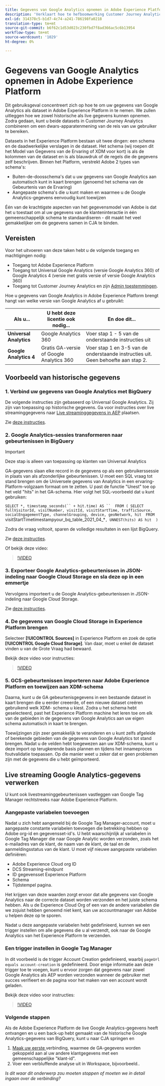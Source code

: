 ```yaml
---
title: Gegevens van Google Analytics opnemen in Adobe Experience Platform
description: 'Verklaart hoe te hefboomwerking Customer Journey Analytics (CJA) om uw Google Analytics en firebase gegevens in Adobe Experience Platform in te voeren. '
exl-id: 314378c5-b1d7-4c74-a241-786198fa0218
translation-type: tm+mt
source-git-commit: b6f62c1d53d023c230fbd7f8ad366ac5c6b13954
workflow-type: tm+mt
source-wordcount: '1029'
ht-degree: 0%

---
```



# Gegevens van Google Analytics opnemen in Adobe Experience Platform

Dit gebruiksgeval concentreert zich op hoe te om uw gegevens van Google Analytics als dataset in Adobe Experience Platform in te nemen. We zullen uitleggen hoe we zowel historische als live gegevens kunnen opnemen. Zodra gedaan, kunt u beide datasets in Customer Journey Analytics combineren om een dwars-apparatenmening van de reis van uw gebruiker te bereiken.

Datasets in het Experience Platform bestaan uit twee dingen: een schema en de daadwerkelijke verslagen in de dataset. Het schema (wij roepen dit het Model van Gegevens van de Ervaring of XDM voor kort) is als de kolommen van de dataset en is als blauwdruk of de regels die de gegevens zelf beschrijven. Binnen het Platform, verstrekt Adobe 2 types van schema&#39;s:

* Buiten-de-doosschema&#39;s dat u uw gegevens van Google Analytics aan automatisch kunt in kaart brengen (genoemd het schema van de Gebeurtenis van de Ervaring)
* Aangepaste schema&#39;s die u kunt maken en waarmee u de Google Analytics-gegevens eenvoudig kunt toewijzen

Één van de krachtigste aspecten van het gegevensmodel van Adobe is dat het u toestaat om al uw gegevens van de klanteninteractie in één gemeenschappelijk schema te standaardiseren - dit maakt het veel gemakkelijker om de gegevens samen in CJA te binden.

## Vereisten

Voor het uitvoeren van deze taken hebt u de volgende toegang en machtigingen nodig:

* Toegang tot Adobe Experience Platform
* Toegang tot Universal Google Analytics (versie Google Analytics 360) of Google Analytics 4 (versie met gratis versie of versie Google Analytics 360)
* Toegang tot Customer Journey Analytics en zijn [Admin toestemmingen](https://experienceleague.adobe.com/docs/analytics-platform/using/cja-overview/cja-overview.html?lang=en#admin-access-permissions).

Hoe u gegevens van Google Analytics in Adobe Experience Platform brengt hangt van welke versie van Google Analytics af u gebruikt:

| Als u... | U hebt deze licentie ook nodig... | En doe dit... |
| --- | --- | --- |
| **Universal Analytics** | Google Analytics 360 | Voer stap 1 - 5 van de onderstaande instructies uit |
| **Google Analytics 4** | Gratis GA-versie of Google Analytics 360 | Voer stap 1 en 3-5 van de onderstaande instructies uit. Geen behoefte aan stap 2. |

## Voorbeeld van historische gegevens

### 1. Verbind uw gegevens van Google Analytics met BigQuery

De volgende instructies zijn gebaseerd op Universal Google Analytics. Zij zijn van toepassing op historische gegevens. Ga voor instructies over live streaminggegevens naar [Live streaminggegevens in AEP](https://experienceleague.adobe.com/docs/analytics-platform/using/cja-usecases/ga-to-cja.html?lang=en#ingest-live-streaming-google-analytics-data) plaatsen.

Zie [deze instructies](https://support.google.com/analytics/answer/3416092?hl=en).

### 2. Google Analytics-sessies transformeren naar gebeurtenissen in BigQuery

>[!IMPORTANT]
>
>Deze stap is alleen van toepassing op klanten van Universal Analytics

GA-gegevens slaan elke record in de gegevens op als een gebruikerssessie in plaats van als afzonderlijke gebeurtenissen. U moet een SQL vraag tot stand brengen om de Universele gegevens van Analytics in een ervaring-Platform-volgzaam formaat om te zetten. U past de functie &quot;Unest&quot; toe op het veld &quot;hits&quot; in het GA-schema. Hier volgt het SQL-voorbeeld dat u kunt gebruiken:

`SELECT
*,
timestamp_seconds(`` + hit.time) AS `` 
FROM
(
SELECT
fullVisitorId,
visitNumber,
visitId,
visitStartTime,
trafficSource,
socialEngagementType,
channelGrouping,
device,
geoNetwork,
hit 
FROM
`visitStartTimetimestampyour_bq_table_2021_04_*`,
UNNEST(hits) AS hit 
)`

Zodra de vraag voltooit, sparen de volledige resultaten in een lijst BigQuery.

Zie [deze instructies](https://support.google.com/analytics/answer/7029846?hl=en&amp;ref_topic=9359001#zippy=%2Cold-export-schema%2Cuse-this-script-to-migrate-existing-bigquery-datasets-from-the-old-export-schema-to-the-new-one%2Cscript-migration-scriptsql).

Of bekijk deze video:

>[!VIDEO](https://video.tv.adobe.com/v/332634)

### 3. Exporteer Google Analytics-gebeurtenissen in JSON-indeling naar Google Cloud Storage en sla deze op in een emmertje

Vervolgens importeert u de Google Analytics-gebeurtenissen in JSON-indeling naar Google Cloud Storage.

Zie [deze instructies](https://support.google.com/analytics/answer/3437719?hl=en&amp;ref_topic=3416089).

### 4. De gegevens van Google Cloud Storage in Experience Platform brengen

Selecteer **[!UICONTROL Sources]** in Experience Platform en zoek de optie **[!UICONTROL Google Cloud Storage]**. Van daar, moet u enkel de dataset vinden u van de Grote Vraag had bewaard.

Bekijk deze video voor instructies:

>[!VIDEO](https://video.tv.adobe.com/v/332641)

### 5. GCS-gebeurtenissen importeren naar Adobe Experience Platform en toewijzen aan XDM-schema

Daarna, kunt u de GA gebeurtenisgegevens in een bestaande dataset in kaart brengen die u eerder creeerde, of een nieuwe dataset creëren gebruikend welk XDM- schema u kiest. Zodra u het schema hebt geselecteerd, past het Experience Platform machine het leren toe om elk van de gebieden in de gegevens van Google Analytics aan uw eigen schema automatisch in kaart te brengen.

Toewijzingen zijn zeer gemakkelijk te veranderen en u kunt zelfs afgeleide of berekende gebieden van de gegevens van Google Analytics tot stand brengen. Nadat u de velden hebt toegewezen aan uw XDM-schema, kunt u deze import op terugkerende basis plannen en tijdens het innameproces foutvalidatie toepassen. Op die manier weet u zeker dat er geen problemen zijn met de gegevens die u hebt geïmporteerd.

## Live streaming Google Analytics-gegevens verwerken

U kunt ook livestreaminggebeurtenissen vastleggen van Google Tag Manager rechtstreeks naar Adobe Experience Platform.

### Aangepaste variabelen toevoegen

Nadat u zich hebt aangemeld bij de Google Tag Manager-account, moet u aangepaste constante variabelen toevoegen die betrekking hebben op Adobe org-id en gegevensset-id&#39;s. U hebt waarschijnlijk al variabelen in Google Tag Manager die naar Google Analytic worden verzonden, zoals het e-mailadres van de klant, de naam van de klant, de taal en de aanmeldingsstatus van de klant. U moet vijf nieuwe aangepaste variabelen definiëren:

* Adobe Experience Cloud org ID
* DCS Streaming-eindpunt
* ID gegevensset Experience Platform
* Schema
* Tijdstempel pagina.

Het krijgen van deze waarden zorgt ervoor dat alle gegevens van Google Analytics naar de correcte dataset worden verzonden en het juiste schema hebben. Als u de Experience Cloud Org of een van de andere variabelen die we zojuist hebben genoemd niet kent, kan uw accountmanager van Adobe u helpen deze op te sporen.

Nadat u deze aangepaste variabelen hebt gedefinieerd, kunnen we een trigger instellen om alle gegevens die u al verzendt, ook naar de Google Analytics van het Experience Platform te verzenden.

### Een trigger instellen in Google Tag Manager

In dit voorbeeld is de trigger Account Creation gedefinieerd, waarbij `pageUrl equals account-creation` is gedefinieerd. Door enige informatie aan deze trigger toe te voegen, kunt u ervoor zorgen dat gegevens naar zowel Google Analytics als AEP worden verzonden wanneer de gebruiker met succes verifieert en de pagina voor het maken van een account wordt geladen.

Bekijk deze video voor instructies:

>[!VIDEO](https://video.tv.adobe.com/v/332668)

### Volgende stappen

Als de Adobe Experience Platform de live Google Analytics-gegevens heeft ontvangen en u een back-up hebt gemaakt van de historische Google Analytics-gegevens van BigQuery, kunt u naar CJA springen en

1. [Maak uw eerste ](/help/connections/create-connection.md) verbinding, waarmee de GA-gegevens worden gekoppeld aan al uw andere klantgegevens met een gemeenschappelijke &quot;klant-id&quot;.
1. Voer een verbluffende analyse uit in Workspace, bijvoorbeeld..

*Is dit waar dit onderwerp zou moeten stoppen of moeten we in detail ingaan over de verbinding?*
